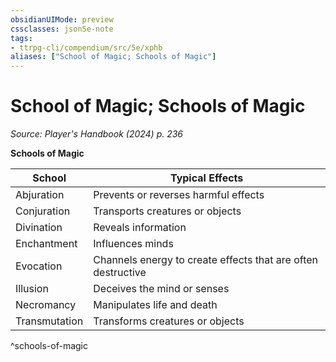 ```yaml
---
obsidianUIMode: preview
cssclasses: json5e-note
tags:
- ttrpg-cli/compendium/src/5e/xphb
aliases: ["School of Magic; Schools of Magic"]
---
```

# School of Magic; Schools of Magic
*Source: Player's Handbook (2024) p. 236* 

**Schools of Magic**

| School | Typical Effects |
|--------|-----------------|
| Abjuration | Prevents or reverses harmful effects |
| Conjuration | Transports creatures or objects |
| Divination | Reveals information |
| Enchantment | Influences minds |
| Evocation | Channels energy to create effects that are often destructive |
| Illusion | Deceives the mind or senses |
| Necromancy | Manipulates life and death |
| Transmutation | Transforms creatures or objects |
^schools-of-magic